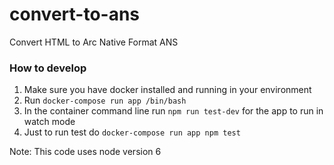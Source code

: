 # convert-to-ans
Convert HTML to Arc Native Format ANS

### How to develop
1. Make sure you have docker installed and running in your environment
2. Run `docker-compose run app /bin/bash`
3. In the container command line run `npm run test-dev` for the app to run in watch mode
4. Just to run test do `docker-compose run app npm test` 

Note: This code uses node version 6